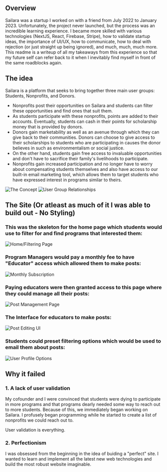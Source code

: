 ## Overview

Sailara was a startup I worked on with a friend from July 2022 to January 2023. Unfortunately, the project never launched, but the process was an incredible learning experience. I became more skilled with various technologies (NextJS, React, Firebase, Stripe), how to validate startup ideas, the importance of UI/UX, how to communicate, how to deal with rejection (or just straight up being ignored), and much, much, much more. This readme is a writeup of all my takeaways from this experience so that my future self can refer back to it when I inevitably find myself in front of the same roadblocks again.  

## The idea

Sailara is a platform that seeks to bring together three main user groups: Students, Nonprofits, and Donors. 
- Nonprofits post their opportunities on Sailara and students can filter these opportunities and find ones that suit them. 
- As students participate with these nonprofits, points are added to their accounts. Eventually, students can cash in their points for scholarship money that is provided by donors. 
- Donors gain marketability as well as an avenue through which they can give back to their communities. Donors can choose to give access to their scholarships to students who are participating in causes the donor believes in such as environmentalism or social justice. 
- On the other hand, students gain free access to invaluable opportunities and don't have to sacrifice their family's livelihoods to participate.   
- Nonprofits gain increased participation and no longer have to worry about compensating students themselves and also have access to our built-in email marketing tool, which allows them to target students who have expressed interest in programs similar to theirs.

![The Concept](https://user-images.githubusercontent.com/86907892/211186364-a834271b-d85a-4cb7-b45e-761bfbe27cd2.png)
![User Group Relationships](https://user-images.githubusercontent.com/86907892/211186455-f79cc06e-f1e0-4162-b464-6cadeba8abc7.png)

## The Site (Or atleast as much of it I was able to build out - No Styling)

### This was the skeleton for the home page which students would use to filter for and find programs that interested them:
![Home/Filtering Page](https://user-images.githubusercontent.com/86907892/211186731-bf243ebb-5d4d-47fe-855b-8c008e0a2261.png)

### Program Managers would pay a monthly fee to have "Educator" access which allowed them to make posts:
![Monthly Subscription](https://user-images.githubusercontent.com/86907892/211186659-2d685e42-ec04-42c4-8a54-089dea2890fa.png)

### Paying educators were then granted access to this page where they could manage all their posts:
![Post Management Page](https://user-images.githubusercontent.com/86907892/211186714-a65bbb90-2fa9-4633-bc84-ef1065870abc.png)

### The Interface for educators to make posts:
![Post Editing UI](https://user-images.githubusercontent.com/86907892/211186581-b11ffb6a-fb42-4c5f-82cc-6d650907058b.png)

### Students could preset filtering options which would be used to email them about posts:
![User Profile Options](https://user-images.githubusercontent.com/86907892/211186628-ec2a720b-8238-4682-bf37-fe825df52ec7.png)

## Why it failed

### 1. A lack of user validation

My cofounder and I were convinced that students were dying to participate in more programs and that programs dearly needed some way to reach out to more students. Because of this, we immediately began working on Sailara. I profusely began programming while he started to create a list of nonprofits we could reach out to. 

User validation is everything.

### 2. Perfectionism

I was obsessed from the beginning in the idea of buiding a "perfect" site. I wanted to learn and implement all the latest new web technologies and build the most robust website imaginable.


